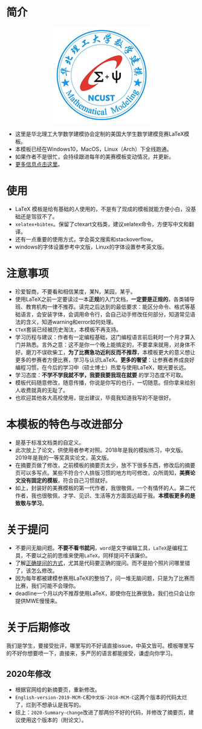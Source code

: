 # 简介

<p align="center">
    <img src="./logo.png" alt="logo">
</p>

- 这里是华北理工大学数学建模协会定制的美国大学生数学建模竞赛LaTeX模板。
- 本模板已经在Windows10，MacOS，Linux（Arch）下全线跑通。
- 如果作者不是很忙，会持续跟进每年的美赛模板变动情况，并更新。
- [更多信息点击这里](https://muyuuuu.github.io/2019/01/15/MCM-template/)。

# 使用

- LaTeX 模板是给有基础的人使用的，不是有了现成的模板就能方便小白，没基础还是驾驭不了。
- `xelatex+bibtex`。保留了ctexart文档类，建议xelatex命令，方便写中文和翻译。
- 还有一点重要的使用方式，学会英文搜索和stackoverflow。
- windows的字体设置参考中文版，Linux的字体设置参考英文版。

# 注意事项

- 珍爱智商，不要看和相信某度，某N，某园，某乎。
- 使用LaTeX之前一定要读过一本**正规**的入门文档，**一定要是正规的**，各类辅导班、教育机构一律不推荐。读完之后达到的最低要求：能区分命令、格式等基础语言，会安装字体，会调用命令行，会自己动手修改任何部分，知道常见语法的含义，知道warning和error如何处理。
- `CTeX`套装已经被历史淘汰，本模板不再支持。
- 学习历程与建议：作者有一定编程基础，这门编程语言前后耗时一个月才算入门并熟悉。言外之意：这不是你一个晚上能搞定的，不要拿来就用，对身体不好。磨刀不误砍柴工，**为了比赛急功近利反而不推荐**，本模板更大的意义想让更多的参赛者方便比赛，学习与认识LaTeX。**更多的奢望**：让参赛者养成良好编程习惯，在今后的学习中（硕士博士）热爱与使用LaTeX，眼光要长远。
- 学习态度：**不学不学我就不学，我要我要我现在就要** 的学习态度不可取。
- 模板代码随意修改，随意传播，你说是你写的也行，一切随意。但你拿来给别人收费就真的无耻了。
- 也欢迎其他各大高校使用，提出建议，毕竟我知道我写的不是很好。

# 本模板的特色与改进部分

- 是基于标准文档类的自定义。
- 此次放上了论文，供使用者参考对照。2018年是我的模拟练习，中文版。2019年是我的一等奖真实论文，英文版。
- 在摘要页做了修改，之前模板的摘要页太少，放不下很多东西，修改后的摘要页可以多写点。某些不符合个人排版习惯的地方均可修改，众所周知，**美赛论文没有固定的模板**，符合自己习惯就好。
- 如上，封装好的美赛模板的第一代作者，我很敬佩，一个有情怀的人。第二代作者，我也很敬佩，才学、见识、生活等方方面面远超于我。**本模板更多的是致敬与学习**。

# 关于提问

- 不要问无脑问题。**不要不看书就问**，`word`是文字编辑工具，`LaTeX`是编程工具，不要以之前的思维来使用`LaTeX`，同样提问不该廉价。
- 了解[正确提问的方式](https://muyuuuu.github.io/2020/01/07/about-qa/)，尤其是代码要正确的提问。而不是拍个照片问哪里错了，该怎么修改。
- 因为每年都被建模参赛用LaTeX的整怕了，问一堆无脑问题，只是为了比赛而比赛，我们可能不会理你。
- deadline一个月以内不推荐使用LaTeX，即使你在比赛很急，我们也只会让你提供MWE慢慢来。

# 关于后期修改

我们是学生，要接受批评，哪里写的不好请直接issue，中英文皆可。模板哪里写的不好你想要喷一下，直接来，多严厉的语言都能接受，谦虚向你学习。

## 2020年修改

- 根据官网给的新摘要页，重新修改。
- `English-version-2019-MCM-C`和`中文版-2018-MCM-C`这两个版本的代码太烂了，烂到不想承认是我写的。
- 综上：`2020-Summary-change`改进了那两份不好的代码，并修改了摘要页，建议使用这个版本的（附论文）。

